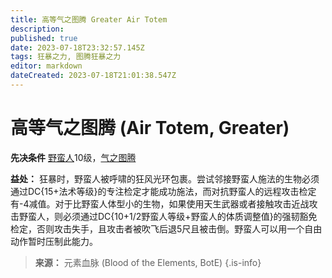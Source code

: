 ```yaml
---
title: 高等气之图腾 Greater Air Totem
description: 
published: true
date: 2023-07-18T23:32:57.145Z
tags: 狂暴之力, 图腾狂暴之力
editor: markdown
dateCreated: 2023-07-18T21:01:38.547Z
---
```


# 高等气之图腾 (Air Totem, Greater)

**先决条件** [野蛮人](/野蛮人)10级，[气之图腾](/狂暴之力/气之图腾)

**益处：** 狂暴时，野蛮人被呼啸的狂风光环包裹。尝试邻接野蛮人施法的生物必须通过DC{15+法术等级}的专注检定才能成功施法，而对抗野蛮人的远程攻击检定有-4减值。对于比野蛮人体型小的生物，如果使用天生武器或者接触攻击近战攻击野蛮人，则必须通过DC{10+1/2野蛮人等级+野蛮人的体质调整值}的强韧豁免检定，否则攻击失手，且攻击者被吹飞后退5尺且被击倒。野蛮人可以用一个自由动作暂时压制此能力。

> **来源：** 元素血脉 (Blood of the Elements, BotE)
{.is-info}
